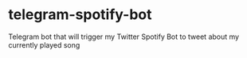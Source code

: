 # telegram-spotify-bot
Telegram bot that will trigger my Twitter Spotify Bot to tweet about my currently played song
